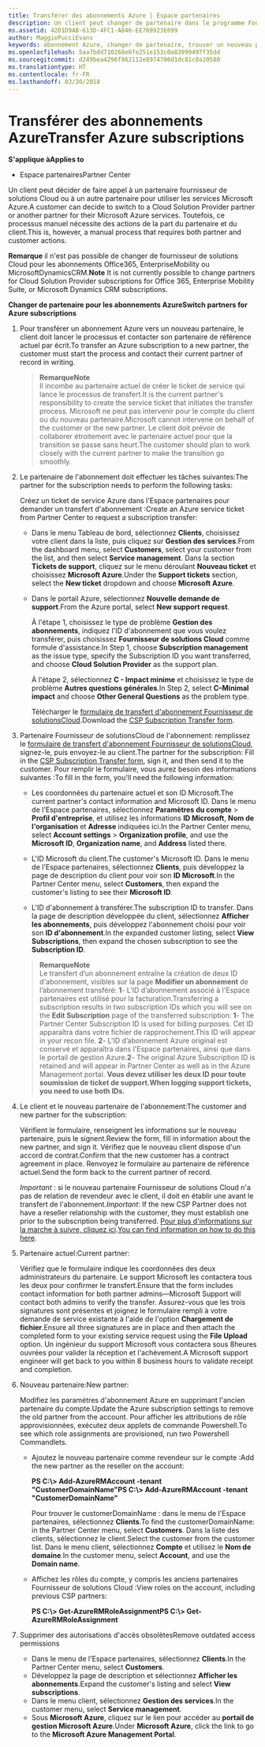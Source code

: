 ```yaml
---
title: Transférer des abonnements Azure | Espace partenaires
description: Un client peut changer de partenaire dans le programme Fournisseur de solutions&nbsp;Cloud pour utiliser les services Microsoft&nbsp;Azure. Toutefois, ce processus manuel nécessite des actions de la part du partenaire et du client.
ms.assetid: 42D1D9AB-613D-4FC1-A846-EE769923E699
author: MaggiePucciEvans
keywords: abonnement Azure, changer de partenaire, trouver un nouveau partenaire, autre partenaire
ms.openlocfilehash: 5aa7bdd710268e6fe251e153c0a83999497f35dd
ms.sourcegitcommit: d249bea4296f862112e8974706d1dc81c0a20580
ms.translationtype: HT
ms.contentlocale: fr-FR
ms.lasthandoff: 03/30/2018
---
```

# <a name="transfer-azure-subscriptions"></a><span data-ttu-id="bb88e-105">Transférer des abonnements Azure</span><span class="sxs-lookup"><span data-stu-id="bb88e-105">Transfer Azure subscriptions</span></span> 

**<span data-ttu-id="bb88e-106">S'applique à</span><span class="sxs-lookup"><span data-stu-id="bb88e-106">Applies to</span></span>**

-  <span data-ttu-id="bb88e-107">Espace partenaires</span><span class="sxs-lookup"><span data-stu-id="bb88e-107">Partner Center</span></span>

<span data-ttu-id="bb88e-108">Un client peut décider de faire appel à un partenaire fournisseur de solutions Cloud ou à un autre partenaire pour utiliser les services Microsoft Azure.</span><span class="sxs-lookup"><span data-stu-id="bb88e-108">A customer can decide to switch to a Cloud Solution Provider partner or another partner for their Microsoft Azure services.</span></span> <span data-ttu-id="bb88e-109">Toutefois, ce processus manuel nécessite des actions de la part du partenaire et du client.</span><span class="sxs-lookup"><span data-stu-id="bb88e-109">This is, however, a manual process that requires both partner and customer actions.</span></span>

<span data-ttu-id="bb88e-110">**Remarque** il n'est pas possible de changer de fournisseur de solutions Cloud pour les abonnements Office365, EnterpriseMobility ou MicrosoftDynamicsCRM.</span><span class="sxs-lookup"><span data-stu-id="bb88e-110">**Note**  It is not currently possible to change partners for Cloud Solution Provider subscriptions for Office 365, Enterprise Mobility Suite, or Microsoft Dynamics CRM subscriptions.</span></span>



**<span data-ttu-id="bb88e-111">Changer de partenaire pour les abonnements Azure</span><span class="sxs-lookup"><span data-stu-id="bb88e-111">Switch partners for Azure subscriptions</span></span>**

1.  <span data-ttu-id="bb88e-112">Pour transférer un abonnement Azure vers un nouveau partenaire, le client doit lancer le processus et contacter son partenaire de référence actuel par écrit.</span><span class="sxs-lookup"><span data-stu-id="bb88e-112">To transfer an Azure subscription to a new partner, the customer must start the process and contact their current partner of record in writing.</span></span> 

    >**<span data-ttu-id="bb88e-113">Remarque</span><span class="sxs-lookup"><span data-stu-id="bb88e-113">Note</span></span>**<br> <span data-ttu-id="bb88e-114">Il incombe au partenaire actuel de créer le ticket de service qui lance le processus de transfert.</span><span class="sxs-lookup"><span data-stu-id="bb88e-114">It is the current partner's responsibility to create the service ticket that initiates the transfer process.</span></span> <span data-ttu-id="bb88e-115">Microsoft ne peut pas intervenir pour le compte du client ou du nouveau partenaire.</span><span class="sxs-lookup"><span data-stu-id="bb88e-115">Microsoft cannot intervene on behalf of the customer or the new partner.</span></span> <span data-ttu-id="bb88e-116">Le client doit prévoir de collaborer étroitement avec le partenaire actuel pour que la transition se passe sans heurt.</span><span class="sxs-lookup"><span data-stu-id="bb88e-116">The customer should plan to work closely with the current partner to make the transition go smoothly.</span></span>

2.  <span data-ttu-id="bb88e-117">Le partenaire de l'abonnement doit effectuer les tâches suivantes:</span><span class="sxs-lookup"><span data-stu-id="bb88e-117">The partner for the subscription needs to perform the following tasks:</span></span>

    <span data-ttu-id="bb88e-118">Créez un ticket de service Azure dans l'Espace partenaires pour demander un transfert d'abonnement&nbsp;:</span><span class="sxs-lookup"><span data-stu-id="bb88e-118">Create an Azure service ticket from Partner Center to request a subscription transfer:</span></span>

    -   <span data-ttu-id="bb88e-119">Dans le menu Tableau de bord, sélectionnez **Clients**, choisissez votre client dans la liste, puis cliquez sur **Gestion des services**.</span><span class="sxs-lookup"><span data-stu-id="bb88e-119">From the dashboard menu, select **Customers**, select your customer from the list, and then select **Service management**.</span></span> <span data-ttu-id="bb88e-120">Dans la section **Tickets de support**, cliquez sur le menu déroulant **Nouveau ticket** et choisissez **Microsoft Azure**.</span><span class="sxs-lookup"><span data-stu-id="bb88e-120">Under the **Support tickets** section, select the **New ticket** dropdown and choose **Microsoft Azure**.</span></span>

    -   <span data-ttu-id="bb88e-121">Dans le portail Azure, sélectionnez **Nouvelle demande de support**.</span><span class="sxs-lookup"><span data-stu-id="bb88e-121">From the Azure portal, select **New support request**.</span></span>

        <span data-ttu-id="bb88e-122">À l'étape&nbsp;1, choisissez le type de problème **Gestion des abonnements**, indiquez l'ID d'abonnement que vous voulez transférer, puis choisissez **Fournisseur de solutions&nbsp;Cloud** comme formule d'assistance.</span><span class="sxs-lookup"><span data-stu-id="bb88e-122">In Step 1, choose **Subscription management** as the issue type, specify the Subscription ID you want transferred, and choose **Cloud Solution Provider** as the support plan.</span></span>

        <span data-ttu-id="bb88e-123">À l'étape 2, sélectionnez **C - Impact minime** et choisissez le type de problème **Autres questions générales**.</span><span class="sxs-lookup"><span data-stu-id="bb88e-123">In Step 2, select **C–Minimal impact** and choose **Other General Questions** as the problem type.</span></span>

        <span data-ttu-id="bb88e-124">Télécharger le [formulaire de transfert d'abonnement Fournisseur de solutionsCloud](https://assets.windowsphone.com/5222c408-e546-4e01-b72a-2ec7d4c43d57/CSP_Subscription_Transfer_Form_Azure_InvariantCulture_Default.zip).</span><span class="sxs-lookup"><span data-stu-id="bb88e-124">Download the [CSP Subscription Transfer form](https://assets.windowsphone.com/5222c408-e546-4e01-b72a-2ec7d4c43d57/CSP_Subscription_Transfer_Form_Azure_InvariantCulture_Default.zip).</span></span>

3.  <span data-ttu-id="bb88e-125">Partenaire Fournisseur de solutionsCloud de l'abonnement: remplissez le [formulaire de transfert d'abonnement Fournisseur de solutionsCloud](https://assets.windowsphone.com/5222c408-e546-4e01-b72a-2ec7d4c43d57/CSP_Subscription_Transfer_Form_Azure_InvariantCulture_Default.zip), signez-le, puis envoyez-le au client.</span><span class="sxs-lookup"><span data-stu-id="bb88e-125">The partner for the subscription: Fill in the [CSP Subscription Transfer form](https://assets.windowsphone.com/5222c408-e546-4e01-b72a-2ec7d4c43d57/CSP_Subscription_Transfer_Form_Azure_InvariantCulture_Default.zip), sign it, and then send it to the customer.</span></span> <span data-ttu-id="bb88e-126">Pour remplir le formulaire, vous aurez besoin des informations suivantes&nbsp;:</span><span class="sxs-lookup"><span data-stu-id="bb88e-126">To fill in the form, you'll need the following information:</span></span>

    -   <span data-ttu-id="bb88e-127">Les coordonnées du partenaire actuel et son ID Microsoft.</span><span class="sxs-lookup"><span data-stu-id="bb88e-127">The current partner's contact information and Microsoft ID.</span></span> <span data-ttu-id="bb88e-128">Dans le menu de l'Espace partenaires, sélectionnez **Paramètres du compte** &gt; **Profil d'entreprise**, et utilisez les informations **ID Microsoft**, **Nom de l'organisation** et **Adresse** indiquées ici.</span><span class="sxs-lookup"><span data-stu-id="bb88e-128">In the Partner Center menu, select **Account settings** &gt; **Organization profile**, and use the **Microsoft ID**, **Organization name**, and **Address** listed there.</span></span>

    -   <span data-ttu-id="bb88e-129">L'ID&nbsp;Microsoft du client.</span><span class="sxs-lookup"><span data-stu-id="bb88e-129">The customer's Microsoft ID.</span></span> <span data-ttu-id="bb88e-130">Dans le menu de l'Espace partenaires, sélectionnez **Clients**, puis développez la page de description du client pour voir son **ID&nbsp;Microsoft**.</span><span class="sxs-lookup"><span data-stu-id="bb88e-130">In the Partner Center menu, select **Customers**, then expand the customer's listing to see their **Microsoft ID**.</span></span>

    -   <span data-ttu-id="bb88e-131">L'ID d'abonnement à transférer.</span><span class="sxs-lookup"><span data-stu-id="bb88e-131">The subscription ID to transfer.</span></span> <span data-ttu-id="bb88e-132">Dans la page de description développée du client, sélectionnez **Afficher les abonnements**, puis développez l'abonnement choisi pour voir son **ID d'abonnement**.</span><span class="sxs-lookup"><span data-stu-id="bb88e-132">In the expanded customer listing, select **View Subscriptions**, then expand the chosen subscription to see the **Subscription ID**.</span></span>

    >**<span data-ttu-id="bb88e-133">Remarque</span><span class="sxs-lookup"><span data-stu-id="bb88e-133">Note</span></span>**<br> <span data-ttu-id="bb88e-134">Le transfert d’un abonnement entraîne la création de deux ID d'abonnement, visibles sur la page **Modifier un abonnement** de l’abonnement transféré: **1**- L’ID d’abonnement associé à l'Espace partenaires est utilisé pour la facturation.</span><span class="sxs-lookup"><span data-stu-id="bb88e-134">Transferring a subscription results in two subscription IDs which you will see on the **Edit Subscription** page of the transferred subscription: **1**- The Partner Center Subscription ID is used for billing purposes.</span></span> <span data-ttu-id="bb88e-135">Cet ID apparaîtra dans votre fichier de rapprochement.</span><span class="sxs-lookup"><span data-stu-id="bb88e-135">This ID will appear in your recon file.</span></span> 
    <span data-ttu-id="bb88e-136">**2**- L'ID d’abonnement Azure original est conservé et apparaîtra dans l'Espace partenaires, ainsi que dans le portail de gestion Azure.</span><span class="sxs-lookup"><span data-stu-id="bb88e-136">**2**-  The original Azure Subscription ID is retained and will appear in Partner Center as well as in the Azure Management portal.</span></span> **<span data-ttu-id="bb88e-137">Vous devez utiliser les deux ID pour toute soumission de ticket de support.</span><span class="sxs-lookup"><span data-stu-id="bb88e-137">When logging support tickets, you need to use both IDs.</span></span>**

4.  <span data-ttu-id="bb88e-138">Le client et le nouveau partenaire de l'abonnement:</span><span class="sxs-lookup"><span data-stu-id="bb88e-138">The customer and new partner for the subscription:</span></span>

    <span data-ttu-id="bb88e-139">Vérifient le formulaire, renseignent les informations sur le nouveau partenaire, puis le signent.</span><span class="sxs-lookup"><span data-stu-id="bb88e-139">Review the form, fill in information about the new partner, and sign it.</span></span> <span data-ttu-id="bb88e-140">Vérifiez que le nouveau client dispose d'un accord de contrat.</span><span class="sxs-lookup"><span data-stu-id="bb88e-140">Confirm that the new customer has a contract agreement in place.</span></span> <span data-ttu-id="bb88e-141">Renvoyez le formulaire au partenaire de référence actuel.</span><span class="sxs-lookup"><span data-stu-id="bb88e-141">Send the form back to the current partner of record.</span></span>

    <span data-ttu-id="bb88e-142">*Important*&nbsp;: si le nouveau partenaire Fournisseur de solutions&nbsp;Cloud n'a pas de relation de revendeur avec le client, il doit en établir une avant le transfert de l'abonnement.</span><span class="sxs-lookup"><span data-stu-id="bb88e-142">*Important*: If the new CSP Partner does not have a reseller relationship with the customer, they must establish one prior to the subscription being transferred.</span></span> <span data-ttu-id="bb88e-143">[Pour plus d'informations sur la marche à suivre, cliquez ici](request-a-relationship-with-a-customer.md).</span><span class="sxs-lookup"><span data-stu-id="bb88e-143">[You can find information on how to do this here](request-a-relationship-with-a-customer.md).</span></span>

5.  <span data-ttu-id="bb88e-144">Partenaire actuel:</span><span class="sxs-lookup"><span data-stu-id="bb88e-144">Current partner:</span></span>

    <span data-ttu-id="bb88e-145">Vérifiez que le formulaire indique les coordonnées des deux administrateurs du partenaire. Le support Microsoft les contactera tous les deux pour confirmer le transfert.</span><span class="sxs-lookup"><span data-stu-id="bb88e-145">Ensure that the form includes contact information for both partner admins—Microsoft Support will contact both admins to verify the transfer.</span></span> <span data-ttu-id="bb88e-146">Assurez-vous que les trois signatures sont présentes et joignez le formulaire rempli à votre demande de service existante à l'aide de l'option **Chargement de fichier**.</span><span class="sxs-lookup"><span data-stu-id="bb88e-146">Ensure all three signatures are in place and then attach the completed form to your existing service request using the **File Upload** option.</span></span> <span data-ttu-id="bb88e-147">Un ingénieur du support Microsoft vous contactera sous 8heures ouvrées pour valider la réception et l'achèvement.</span><span class="sxs-lookup"><span data-stu-id="bb88e-147">A Microsoft support engineer will get back to you within 8 business hours to validate receipt and completion.</span></span>

6.  <span data-ttu-id="bb88e-148">Nouveau partenaire:</span><span class="sxs-lookup"><span data-stu-id="bb88e-148">New partner:</span></span>

    <span data-ttu-id="bb88e-149">Modifiez les paramètres d'abonnement Azure en supprimant l'ancien partenaire du compte.</span><span class="sxs-lookup"><span data-stu-id="bb88e-149">Update the Azure subscription settings to remove the old partner from the account.</span></span> <span data-ttu-id="bb88e-150">Pour afficher les attributions de rôle approvisionnées, exécutez deux applets de commande Powershell.</span><span class="sxs-lookup"><span data-stu-id="bb88e-150">To see which role assignments are provisioned, run two Powershell Commandlets.</span></span>

    -   <span data-ttu-id="bb88e-151">Ajoutez le nouveau partenaire comme revendeur sur le compte&nbsp;:</span><span class="sxs-lookup"><span data-stu-id="bb88e-151">Add the new partner as the reseller on the account:</span></span>

        **<span data-ttu-id="bb88e-152">PS C:\\&gt; Add-AzureRMAccount -tenant "CustomerDomainName"</span><span class="sxs-lookup"><span data-stu-id="bb88e-152">PS C:\\&gt; Add-AzureRMAccount -tenant "CustomerDomainName"</span></span>**

        <span data-ttu-id="bb88e-153">Pour trouver le customerDomainName&nbsp;: dans le menu de l'Espace partenaires, sélectionnez **Clients**.</span><span class="sxs-lookup"><span data-stu-id="bb88e-153">To find the customerDomainName: in the Partner Center menu, select **Customers**.</span></span> <span data-ttu-id="bb88e-154">Dans la liste des clients, sélectionnez le client.</span><span class="sxs-lookup"><span data-stu-id="bb88e-154">Select the customer from the customer list.</span></span> <span data-ttu-id="bb88e-155">Dans le menu client, sélectionnez **Compte** et utilisez le **Nom de domaine**.</span><span class="sxs-lookup"><span data-stu-id="bb88e-155">In the customer menu, select **Account**, and use the **Domain name**.</span></span>

    -   <span data-ttu-id="bb88e-156">Affichez les rôles du compte, y compris les anciens partenaires Fournisseur de solutions&nbsp;Cloud&nbsp;:</span><span class="sxs-lookup"><span data-stu-id="bb88e-156">View roles on the account, including previous CSP partners:</span></span>

        **<span data-ttu-id="bb88e-157">PS C:\\&gt; Get-AzureRMRoleAssignment</span><span class="sxs-lookup"><span data-stu-id="bb88e-157">PS C:\\&gt; Get-AzureRMRoleAssignment</span></span>**

7. <span data-ttu-id="bb88e-158">Supprimer des autorisations d'accès obsolètes</span><span class="sxs-lookup"><span data-stu-id="bb88e-158">Remove outdated access permissions</span></span>

    -  <span data-ttu-id="bb88e-159">Dans le menu de l'Espace partenaires, sélectionnez **Clients**.</span><span class="sxs-lookup"><span data-stu-id="bb88e-159">In the Partner Center menu, select **Customers**.</span></span> 
    -  <span data-ttu-id="bb88e-160">Développez la page de description et sélectionnez **Afficher les abonnements**.</span><span class="sxs-lookup"><span data-stu-id="bb88e-160">Expand the customer's listing and select **View subscriptions**.</span></span> 
    -  <span data-ttu-id="bb88e-161">Dans le menu client, sélectionnez **Gestion des services**.</span><span class="sxs-lookup"><span data-stu-id="bb88e-161">In the customer menu, select **Service management**.</span></span> 
    -  <span data-ttu-id="bb88e-162">Sous **Microsoft&nbsp;Azure**, cliquez sur le lien pour accéder au **portail de gestion Microsoft&nbsp;Azure**.</span><span class="sxs-lookup"><span data-stu-id="bb88e-162">Under **Microsoft Azure**, click the link to go to the **Microsoft Azure Management Portal**.</span></span>

 

 



